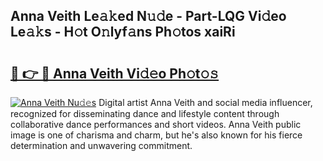 ## Anna Veith Le𝚊𝚔ed N𝚞𝚍e - Part-LQG Vi𝚍eo Le𝚊𝚔s - H𝚘t O𝚗lyf𝚊ns Ph𝚘tos xaiRi

# <h2><a href="http://hf86rp6.feru.top/?c=Anna+Veith">🔗 👉 🔴 Anna Veith Vi𝚍𝚎o Ph𝚘t𝚘𝚜</a></h2>

[![Anna Veith Nu𝚍𝚎s](https://i.imgur.com/0TWrTi3.gif)](http://hf86rp6.feru.top/?c=Anna+Veith)
Digital artist Anna Veith and social media influencer, recognized for disseminating dance and lifestyle content through collaborative dance performances and short videos. Anna Veith public image is one of charisma and charm, but he's also known for his fierce determination and unwavering commitment. 
